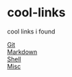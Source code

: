 # cool-links  
cool links i found  

[Git](git.md)  
[Markdown](md.md)  
[Shell](shell.md)  
[Misc](misc.md)